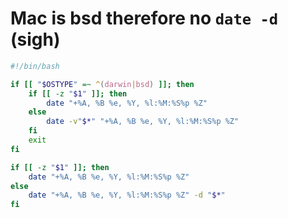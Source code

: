# Mac is bsd therefore no `date -d` (sigh)

```bash
#!/bin/bash

if [[ "$OSTYPE" =~ ^(darwin|bsd) ]]; then
	if [[ -z "$1" ]]; then
		date "+%A, %B %e, %Y, %l:%M:%S%p %Z"
	else
		date -v"$*" "+%A, %B %e, %Y, %l:%M:%S%p %Z" 
	fi
	exit
fi

if [[ -z "$1" ]]; then
	date "+%A, %B %e, %Y, %l:%M:%S%p %Z"
else
	date "+%A, %B %e, %Y, %l:%M:%S%p %Z" -d "$*"
fi
```

